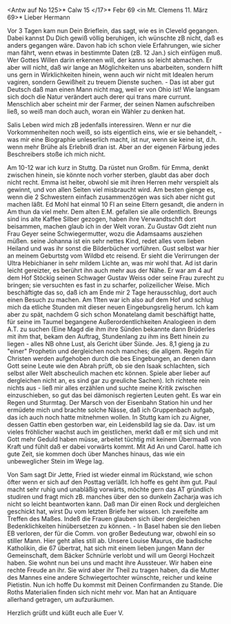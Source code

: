 <Antw auf No 125>* Calw 15 </17>* Febr 69
 <in Mt. Clemens 11. März 69>*
Lieber Hermann

Vor 3 Tagen kam nun Dein Brieflein, das sagt, wie es in Cleveld gegangen. Dabei kannst Du Dich gewiß völlig beruhigen, ich wünschte zB nicht, daß es anders gegangen wäre. Davon hab ich schon viele Erfahrungen, wie sicher man fährt, wenn etwas in bestimmte Daten (zB. 12 Jan.) sich einfügen muß. Wer Gottes Willen darin erkennen will, der kanns so leicht abmachen. Er aber will nicht, daß wir lange an Möglichkeiten uns abarbeiten, sondern hilft uns gern in Wirklichkeiten hinein, wenn auch wir nicht mit Idealen herum vagiren, sondern Gewißheit zu treuem Dienste suchen. - Das ist aber gut Deutsch daß man einen Mann nicht mag, weil er von Ohio ist! Wie langsam sich doch die Natur verändert auch derer qui trans mare currunt. Menschlich aber scheint mir der Farmer, der seinen Namen aufschreiben ließ, so weiß man doch auch, woran ein Wähler zu denken hat.

Salis Leben wird mich zB jedenfalls interessiren. Wenn er nur die Vorkommenheiten noch weiß, so ists eigentlich eins, wie er sie behandelt, - was mir eine Biographie unleserlich macht, ist nur, wenn sie keine ist, d.h. wenn mehr Brühe als Erlebniß dran ist. Aber an der eigenen Färbung jedes Beschreibers stoße ich mich nicht.

Am 10-12 war ich kurz in Stuttg. Da rüstet nun Großm. für Emma, denkt zwischen hinein, sie könnte noch vorher sterben, glaubt das aber doch nicht recht. Emma ist heiter, obwohl sie mit ihren Herren mehr verspielt als gewinnt, und von allen Seiten viel misbraucht wird. Am besten gienge es, wenn die 2 Schwestern einfach zusammenzögen was sich aber nicht gut machen läßt. Ed Mohl hat einmal 10 Fl an seine Eltern gesandt, die andern in Am thun da viel mehr. Dem alten E.M. gefallen sie alle ordentlich. Breungs sind ins alte Kaffee Silber gezogen, haben ihre Verwandtschft dort beisammen, machen glaub ich in der Welt voran. Zu Gustav Gdt zieht nun Frau Geyer seine Schwiegermutter, wozu die Adamsaams ausziehen müßen. seine Johanna ist ein sehr nettes Kind, redet alles vom lieben Heiland und was ihr sonst die Bilderbücher vorführen. Gust selbst war hier an meinem Geburtstg vom Wildbd etc reisend. Er sieht die Verirrungen der Ultra Hebichianer in sehr mildem Lichte an, was mir wohl that. Ad ist darin leicht gereizter, es berührt ihn auch mehr aus der Nähe. Er war am 4 auf dem Hof Stöckig seinen Schwager Gustav Weiss oder seine Frau zurecht zu bringen; sie versuchten es fast in zu scharfer, polizeilicher Weise. Mich beschäftigte das so, daß ich am Ende mir 2 Tage herausschlug, dort auch einen Besuch zu machen. Am 11ten war ich also auf dem Hof und schlug mich da etliche Stunden mit dieser neuen Eingebungsrelig herum. Ich kam aber zu spät, nachdem G sich schon Monatelang damit beschäftigt hatte, für seine im Taumel begangene Außerordentlichkeiten Analogieen in dem A.T. zu suchen (Eine Magd die ihm ihre Sünden bekannte dann Brüderles mit ihm that, bekam den Auftrag, Stundenlang zu ihm ins Bett hinein zu liegen - alles NB ohne Lust, als Gericht über Sünde. Jes. 8,1 gieng ja zu "einer" Prophetin und dergleichen noch manches; die allgem. Regeln für Christen werden aufgehoben durch die bes Eingebungen, an denen dann Gott seine Leute wie den Abrah prüft, ob sie den Isaak schlachten, sich selbst aller Welt abscheulich machen etc können. Spiele aber lieber auf dergleichen nicht an, es sind gar zu greuliche Sachen). Ich richtete rein nichts aus - ließ mir alles erzählen und suchte meine Kritik zwischen einzuschieben, so gut das bei dämonisch regierten Leuten geht. Es war ein Regen und Sturmtag. Der Marsch von der Eisenbahn Station hin und her ermüdete mich und brachte solche Nässe, daß ich Gruppenbach aufgab, das ich auch noch hatte mitnehmen wollen. In Stuttg kam ich zu Aigner, dessen Gattin eben gestorben war, ein Leidensbild lag sie da. Dav. ist um vieles fröhlicher wachst auch im geistlichen, merkt daß er mit sich und mit Gott mehr Geduld haben müsse, arbeitet tüchtig mit keinem Übermaaß von Kraft und fühlt daß er dabei vorwärts kommt. Mit Ad An und Carol. hatte ich gute Zeit, sie kommen doch über Manches hinaus, das wie ein unbeweglicher Stein im Wege lag.

Von Sam sagt Dir Jette, Fried ist wieder einmal im Rückstand, wie schon öfter wenn er sich auf den Posttag verläßt. Ich hoffe es geht ihm gut. Paul macht sehr ruhig und unabläßig vorwärts, möchte gern das AT gründlich studiren und fragt mich zB. manches über den so dunkeln Zacharja was ich nicht so leicht beantworten kann. Daß man Dir einen Rock und dergleichen geschickt hat, wirst Du vom letzten Briefe her wissen. Ich zweifelte am Treffen des Maßes. Indeß die Frauen glauben sich über dergleichen Bedenklichkeiten hinübersetzen zu können. - In Basel haben sie den lieben EB verloren, der für die Comm. von großer Bedeutung war, obwohl ein so stiller Mann. Hier geht alles still ab. Unsere Louise Maurus, die badische Katholikin, die 67 übertrat, hat sich mit einem lieben jungen Mann der Gemeinschaft, dem Bäcker Schnürle verlobt und will um Georgi Hochzeit haben. Sie wohnt nun bei uns und macht ihre Aussteuer. Wir haben eine rechte Freude an ihr. Sie wird aber ihr Theil zu tragen haben, da die Mutter des Mannes eine andere Schwiegertochter wünschte, reicher und keine Pietistin. 
Nun ich hoffe Du kommst mit Deinen Confirmanden zu Stande. Die Roths Materialien finden sich nicht mehr vor. Man hat an Antiquare allerhand getragen, um aufzuräumen.

 Herzlich grüßt und küßt euch alle
 Euer V.
